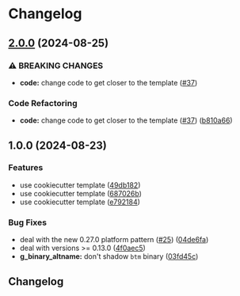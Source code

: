 # Changelog

## [2.0.0](https://github.com/looztra/asdf-k9s/compare/v1.0.0...v2.0.0) (2024-08-25)


### ⚠ BREAKING CHANGES

* **code:** change code to get closer to the template ([#37](https://github.com/looztra/asdf-k9s/issues/37))

### Code Refactoring

* **code:** change code to get closer to the template ([#37](https://github.com/looztra/asdf-k9s/issues/37)) ([b810a66](https://github.com/looztra/asdf-k9s/commit/b810a6666cb96d9139639f5590c35b18d1bab505))

## 1.0.0 (2024-08-23)


### Features

* use cookiecutter template ([49db182](https://github.com/looztra/asdf-k9s/commit/49db182053b2099edd20baaccd6893e027adf1d2))
* use cookiecutter template ([687026b](https://github.com/looztra/asdf-k9s/commit/687026b0854c0f2b3879dbf165102ba0ff11f474))
* use cookiecutter template ([e792184](https://github.com/looztra/asdf-k9s/commit/e792184356fbb37bddb35f9f93913e2f91b1b0d8))


### Bug Fixes

* deal with the new 0.27.0 platform pattern ([#25](https://github.com/looztra/asdf-k9s/issues/25)) ([04de6fa](https://github.com/looztra/asdf-k9s/commit/04de6fadd964a315ef6edec4ff93fce09363c2c9))
* deal with versions &gt;= 0.13.0 ([4f0aec5](https://github.com/looztra/asdf-k9s/commit/4f0aec569cf3b3d2d09afd05e25cf24792eb0e24))
* **g_binary_altname:** don't shadow `btm` binary ([03fd45c](https://github.com/looztra/asdf-k9s/commit/03fd45cb033e2d1298c2055d188488c3227f8791))

## Changelog
